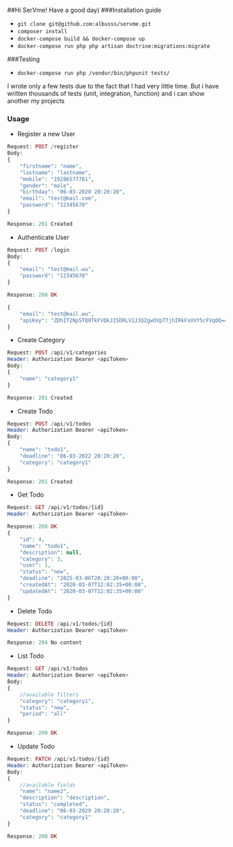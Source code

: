 ##Hi SerVme! 
Have a good day)
###Installation guide
* `git clone git@github.com:albusss/servme.git`
* `composer install`
* `docker-compose build && docker-compose up`
* `docker-compose run php php artisan doctrine:migrations:migrate`

###Testing
* `docker-compose run php /vendor/bin/phpunit tests/`

I wrote only a few tests due to the fact that I had very little time.
But i have written thousands of tests (unit, integration, function) and i can show another my projects

### Usage
*  Register a new User
```php
Request: POST /register
Body:
{
	"firstname": "name",
	"lastname": "lastname",
	"mobile": "19286577781",
	"gender": "male",
	"birthday": "06-03-2020 20:20:20",
	"email": "test@mail.com",
	"password": "12345678"
}

Response: 201 Created
```
*  Authenticate User
```php
Request: POST /login
Body:
{
	"email": "test@mail.wu",
	"password": "12345678"
}

Response: 200 OK

{
    "email": "test@mail.wu",
    "apiKey": "ZDhIT2NpSTQ0TkFVQkJISDRLV1JJQ2gwOVpTTjhIRkFaVVY5cFVqOQ=="
}
```
* Create Category
```php
Request: POST /api/v1/categories
Header: Authorization Bearer <apiToken>
Body:
{
	"name": "category1"
}

Response: 201 Created
```
* Create Todo
```php
Request: POST /api/v1/todos
Header: Authorization Bearer <apiToken>
Body:
{
	"name": "todo1",
	"deadline": "06-03-2022 20:20:20",
	"category": "category1"
}

Response: 201 Created
```
* Get Todo
```php
Request: GET /api/v1/todos/{id}
Header: Authorization Bearer <apiToken>

Response: 200 OK
{
    "id": 4,
    "name": "todo1",
    "description": null,
    "category": 3,
    "user": 1,
    "status": "new",
    "deadline": "2025-03-06T20:20:20+00:00",
    "createdAt": "2020-03-07T12:02:35+00:00",
    "updatedAt": "2020-03-07T12:02:35+00:00"
}
```
* Delete Todo
```php
Request: DELETE /api/v1/todos/{id}
Header: Authorization Bearer <apiToken>

Response: 204 No content
```
* List Todo
```php
Request: GET /api/v1/todos
Header: Authorization Bearer <apiToken>
Body:
{
    //available filters
	"category": "category1",
	"status": "new",
	"period": "all"
}

Response: 200 OK
```
* Update Todo
```php
Request: PATCH /api/v1/todos/{id}
Header: Authorization Bearer <apiToken>
Body:
{
    //available fields
	"name": "name2",
	"description": "description",
	"status": "completed",
	"deadline": "06-03-2029 20:20:20",
	"category": "category1"
}

Response: 200 OK
```

